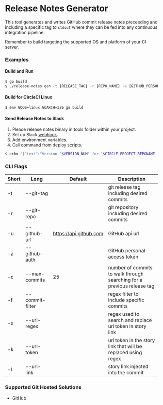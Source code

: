 # Release Notes Generator #

This tool generates and writes GitHub commit release notes preceeding and including a specific tag to `stdout` where they can be fed into any continuous integration pipeline.

Remember to build targeting the supported OS and platform of your CI server.

### Examples ###

#### Build and Run ####

```bash 
$ go build
$ ./release-notes gen -t {RELEASE_TAG} -r {REPO_NAME} -a {GITHUB_PERSONAL_ACCESS_TOKEN} -f "[A-Z]{7}-\d*"
```

#### Build for CircleCI Linux ####

```bash 
$ env GOOS=linux GOARCH=386 go build
```

#### Send Release Notes to Slack ####

1. Pleace release notes binary in tools folder within your project.
2. Set up Slack [webhook](https://taylorcoding.slack.com/apps/new/A0F7XDUAZ-incoming-webhooks).
3. Add environment variables.
4. Call command from deploy scripts.
```bash 
$ echo '{"text":"Version '$VERSION_NUM' for '$CIRCLE_PROJECT_REPONAME' has been deployed to dev. '$(./tools/release-notes gen --git-repo $CIRCLE_PROJECT_REPONAME --git-tag $CIRCLE_TAG --github-auth $GIT_HUB_PERSONAL_ACCESS_TOKEN --url-link "<http://tickets.turner.com/browse/{TICKET_NUMBER}|{TICKET_NUMBER}>" --url-regex "[A-Z]{7}-\d*" --commit-filter "[A-Z]{7}-\d*" --url-token "{TICKET_NUMBER}")'"}' | curl -H "Content-Type:application/json" -d @- $SLACK_WEBHOOK_URL
```

### CLI Flags ###

| Short | Long | Default | Description |
|------|-------|-------|-------------|
|-t|--git-tag||git release tag including desired commits|
|-r|--git-repo||git repository including desired commits|
|-u|--github-url|https://api.github.com|GitHub api url|
|-a|--github-auth||GitHub personal access token|
|-c|--max-commits|25|number of commits to walk through searching for a previous release tag|
|-f|--commit-filter||regex filter to include specific commits|
|-x|--url-regex||regex used to search and replace url token in story link|
|-k|--url-token||url token in the story link that will be replaced using regex|
|-l|--url-link||story link injected into the commit|

### Supported Git Hosted Solutions ###

- GitHub